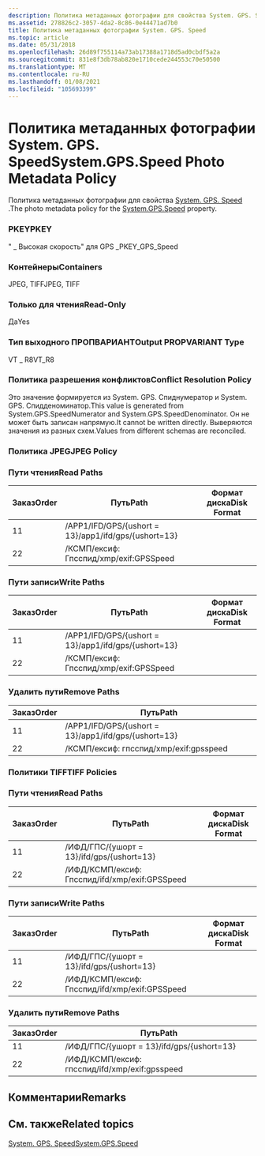 ```yaml
---
description: Политика метаданных фотографии для свойства System. GPS. Speed.
ms.assetid: 278826c2-3057-4da2-8c86-0e44471ad7b0
title: Политика метаданных фотографии System. GPS. Speed
ms.topic: article
ms.date: 05/31/2018
ms.openlocfilehash: 26d89f755114a73ab17388a1718d5ad0cbdf5a2a
ms.sourcegitcommit: 831e8f3db78ab820e1710cede244553c70e50500
ms.translationtype: MT
ms.contentlocale: ru-RU
ms.lasthandoff: 01/08/2021
ms.locfileid: "105693399"
---
```

# <a name="systemgpsspeed-photo-metadata-policy"></a><span data-ttu-id="33b64-103">Политика метаданных фотографии System. GPS. Speed</span><span class="sxs-lookup"><span data-stu-id="33b64-103">System.GPS.Speed Photo Metadata Policy</span></span>

<span data-ttu-id="33b64-104">Политика метаданных фотографии для свойства [System. GPS. Speed](../properties/props-system-gps-speed.md) .</span><span class="sxs-lookup"><span data-stu-id="33b64-104">The photo metadata policy for the [System.GPS.Speed](../properties/props-system-gps-speed.md) property.</span></span>

### <a name="pkey"></a><span data-ttu-id="33b64-105">PKEY</span><span class="sxs-lookup"><span data-stu-id="33b64-105">PKEY</span></span>

<span data-ttu-id="33b64-106">" \_ Высокая скорость" для GPS \_</span><span class="sxs-lookup"><span data-stu-id="33b64-106">PKEY\_GPS\_Speed</span></span>

### <a name="containers"></a><span data-ttu-id="33b64-107">Контейнеры</span><span class="sxs-lookup"><span data-stu-id="33b64-107">Containers</span></span>

<span data-ttu-id="33b64-108">JPEG, TIFF</span><span class="sxs-lookup"><span data-stu-id="33b64-108">JPEG, TIFF</span></span>

### <a name="read-only"></a><span data-ttu-id="33b64-109">Только для чтения</span><span class="sxs-lookup"><span data-stu-id="33b64-109">Read-Only</span></span>

<span data-ttu-id="33b64-110">Да</span><span class="sxs-lookup"><span data-stu-id="33b64-110">Yes</span></span>

### <a name="output-propvariant-type"></a><span data-ttu-id="33b64-111">Тип выходного ПРОПВАРИАНТ</span><span class="sxs-lookup"><span data-stu-id="33b64-111">Output PROPVARIANT Type</span></span>

<span data-ttu-id="33b64-112">VT \_ R8</span><span class="sxs-lookup"><span data-stu-id="33b64-112">VT\_R8</span></span>

### <a name="conflict-resolution-policy"></a><span data-ttu-id="33b64-113">Политика разрешения конфликтов</span><span class="sxs-lookup"><span data-stu-id="33b64-113">Conflict Resolution Policy</span></span>

<span data-ttu-id="33b64-114">Это значение формируется из System. GPS. Спиднумератор и System. GPS. Спидденоминатор.</span><span class="sxs-lookup"><span data-stu-id="33b64-114">This value is generated from System.GPS.SpeedNumerator and System.GPS.SpeedDenominator.</span></span> <span data-ttu-id="33b64-115">Он не может быть записан напрямую.</span><span class="sxs-lookup"><span data-stu-id="33b64-115">It cannot be written directly.</span></span> <span data-ttu-id="33b64-116">Выверяются значения из разных схем.</span><span class="sxs-lookup"><span data-stu-id="33b64-116">Values from different schemas are reconciled.</span></span>

### <a name="jpeg-policy"></a><span data-ttu-id="33b64-117">Политика JPEG</span><span class="sxs-lookup"><span data-stu-id="33b64-117">JPEG Policy</span></span>

### <a name="read-paths"></a><span data-ttu-id="33b64-118">Пути чтения</span><span class="sxs-lookup"><span data-stu-id="33b64-118">Read Paths</span></span>



| <span data-ttu-id="33b64-119">Заказ</span><span class="sxs-lookup"><span data-stu-id="33b64-119">Order</span></span> | <span data-ttu-id="33b64-120">Путь</span><span class="sxs-lookup"><span data-stu-id="33b64-120">Path</span></span>                      | <span data-ttu-id="33b64-121">Формат диска</span><span class="sxs-lookup"><span data-stu-id="33b64-121">Disk Format</span></span> |
|-------|---------------------------|-------------|
| <span data-ttu-id="33b64-122">1</span><span class="sxs-lookup"><span data-stu-id="33b64-122">1</span></span>     | <span data-ttu-id="33b64-123">/APP1/IFD/GPS/{ushort = 13}</span><span class="sxs-lookup"><span data-stu-id="33b64-123">/app1/ifd/gps/{ushort=13}</span></span> |             |
| <span data-ttu-id="33b64-124">2</span><span class="sxs-lookup"><span data-stu-id="33b64-124">2</span></span>     | <span data-ttu-id="33b64-125">/КСМП/ексиф: Гпсспид</span><span class="sxs-lookup"><span data-stu-id="33b64-125">/xmp/exif:GPSSpeed</span></span>        |             |



 

### <a name="write-paths"></a><span data-ttu-id="33b64-126">Пути записи</span><span class="sxs-lookup"><span data-stu-id="33b64-126">Write Paths</span></span>



| <span data-ttu-id="33b64-127">Заказ</span><span class="sxs-lookup"><span data-stu-id="33b64-127">Order</span></span> | <span data-ttu-id="33b64-128">Путь</span><span class="sxs-lookup"><span data-stu-id="33b64-128">Path</span></span>                      | <span data-ttu-id="33b64-129">Формат диска</span><span class="sxs-lookup"><span data-stu-id="33b64-129">Disk Format</span></span> |
|-------|---------------------------|-------------|
| <span data-ttu-id="33b64-130">1</span><span class="sxs-lookup"><span data-stu-id="33b64-130">1</span></span>     | <span data-ttu-id="33b64-131">/APP1/IFD/GPS/{ushort = 13}</span><span class="sxs-lookup"><span data-stu-id="33b64-131">/app1/ifd/gps/{ushort=13}</span></span> |             |
| <span data-ttu-id="33b64-132">2</span><span class="sxs-lookup"><span data-stu-id="33b64-132">2</span></span>     | <span data-ttu-id="33b64-133">/КСМП/ексиф: Гпсспид</span><span class="sxs-lookup"><span data-stu-id="33b64-133">/xmp/exif:GPSSpeed</span></span>        |             |



 

### <a name="remove-paths"></a><span data-ttu-id="33b64-134">Удалить пути</span><span class="sxs-lookup"><span data-stu-id="33b64-134">Remove Paths</span></span>



| <span data-ttu-id="33b64-135">Заказ</span><span class="sxs-lookup"><span data-stu-id="33b64-135">Order</span></span> | <span data-ttu-id="33b64-136">Путь</span><span class="sxs-lookup"><span data-stu-id="33b64-136">Path</span></span>                      |
|-------|---------------------------|
| <span data-ttu-id="33b64-137">1</span><span class="sxs-lookup"><span data-stu-id="33b64-137">1</span></span>     | <span data-ttu-id="33b64-138">/APP1/IFD/GPS/{ushort = 13}</span><span class="sxs-lookup"><span data-stu-id="33b64-138">/app1/ifd/gps/{ushort=13}</span></span> |
| <span data-ttu-id="33b64-139">2</span><span class="sxs-lookup"><span data-stu-id="33b64-139">2</span></span>     | <span data-ttu-id="33b64-140">/КСМП/ексиф: гпсспид</span><span class="sxs-lookup"><span data-stu-id="33b64-140">/xmp/exif:gpsspeed</span></span>        |



 

### <a name="tiff-policies"></a><span data-ttu-id="33b64-141">Политики TIFF</span><span class="sxs-lookup"><span data-stu-id="33b64-141">TIFF Policies</span></span>

### <a name="read-paths"></a><span data-ttu-id="33b64-142">Пути чтения</span><span class="sxs-lookup"><span data-stu-id="33b64-142">Read Paths</span></span>



| <span data-ttu-id="33b64-143">Заказ</span><span class="sxs-lookup"><span data-stu-id="33b64-143">Order</span></span> | <span data-ttu-id="33b64-144">Путь</span><span class="sxs-lookup"><span data-stu-id="33b64-144">Path</span></span>                   | <span data-ttu-id="33b64-145">Формат диска</span><span class="sxs-lookup"><span data-stu-id="33b64-145">Disk Format</span></span> |
|-------|------------------------|-------------|
| <span data-ttu-id="33b64-146">1</span><span class="sxs-lookup"><span data-stu-id="33b64-146">1</span></span>     | <span data-ttu-id="33b64-147">/ИФД/ГПС/{ушорт = 13}</span><span class="sxs-lookup"><span data-stu-id="33b64-147">/ifd/gps/{ushort=13}</span></span>   |             |
| <span data-ttu-id="33b64-148">2</span><span class="sxs-lookup"><span data-stu-id="33b64-148">2</span></span>     | <span data-ttu-id="33b64-149">/ИФД/КСМП/ексиф: Гпсспид</span><span class="sxs-lookup"><span data-stu-id="33b64-149">/ifd/xmp/exif:GPSSpeed</span></span> |             |



 

### <a name="write-paths"></a><span data-ttu-id="33b64-150">Пути записи</span><span class="sxs-lookup"><span data-stu-id="33b64-150">Write Paths</span></span>



| <span data-ttu-id="33b64-151">Заказ</span><span class="sxs-lookup"><span data-stu-id="33b64-151">Order</span></span> | <span data-ttu-id="33b64-152">Путь</span><span class="sxs-lookup"><span data-stu-id="33b64-152">Path</span></span>                   | <span data-ttu-id="33b64-153">Формат диска</span><span class="sxs-lookup"><span data-stu-id="33b64-153">Disk Format</span></span> |
|-------|------------------------|-------------|
| <span data-ttu-id="33b64-154">1</span><span class="sxs-lookup"><span data-stu-id="33b64-154">1</span></span>     | <span data-ttu-id="33b64-155">/ИФД/ГПС/{ушорт = 13}</span><span class="sxs-lookup"><span data-stu-id="33b64-155">/ifd/gps/{ushort=13}</span></span>   |             |
| <span data-ttu-id="33b64-156">2</span><span class="sxs-lookup"><span data-stu-id="33b64-156">2</span></span>     | <span data-ttu-id="33b64-157">/ИФД/КСМП/ексиф: Гпсспид</span><span class="sxs-lookup"><span data-stu-id="33b64-157">/ifd/xmp/exif:GPSSpeed</span></span> |             |



 

### <a name="remove-paths"></a><span data-ttu-id="33b64-158">Удалить пути</span><span class="sxs-lookup"><span data-stu-id="33b64-158">Remove Paths</span></span>



| <span data-ttu-id="33b64-159">Заказ</span><span class="sxs-lookup"><span data-stu-id="33b64-159">Order</span></span> | <span data-ttu-id="33b64-160">Путь</span><span class="sxs-lookup"><span data-stu-id="33b64-160">Path</span></span>                   |
|-------|------------------------|
| <span data-ttu-id="33b64-161">1</span><span class="sxs-lookup"><span data-stu-id="33b64-161">1</span></span>     | <span data-ttu-id="33b64-162">/ИФД/ГПС/{ушорт = 13}</span><span class="sxs-lookup"><span data-stu-id="33b64-162">/ifd/gps/{ushort=13}</span></span>   |
| <span data-ttu-id="33b64-163">2</span><span class="sxs-lookup"><span data-stu-id="33b64-163">2</span></span>     | <span data-ttu-id="33b64-164">/ИФД/КСМП/ексиф: гпсспид</span><span class="sxs-lookup"><span data-stu-id="33b64-164">/ifd/xmp/exif:gpsspeed</span></span> |



 

## <a name="remarks"></a><span data-ttu-id="33b64-165">Комментарии</span><span class="sxs-lookup"><span data-stu-id="33b64-165">Remarks</span></span>

## <a name="related-topics"></a><span data-ttu-id="33b64-166">См. также</span><span class="sxs-lookup"><span data-stu-id="33b64-166">Related topics</span></span>

<dl> <dt>

[<span data-ttu-id="33b64-167">System. GPS. Speed</span><span class="sxs-lookup"><span data-stu-id="33b64-167">System.GPS.Speed</span></span>](../properties/props-system-gps-speed.md)
</dt> </dl>

 

 
